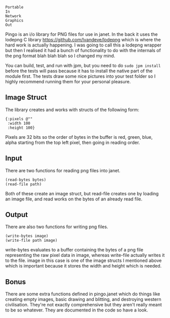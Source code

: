 ```
Portable
In
Network
Graphics
Out
```
Pingo is an i/o library for PNG files for use in janet. In the back it uses the
lodepng C library https://github.com/lvandeve/lodepng which is where the hard
work is actually happening. I was going to call this a lodepng wrapper but then
I realised it had a bunch of functionality to do with the internals of the png
format blah blah blah so I changed my mind.

You can build, test, and run with jpm, but you need to do `sudo jpm install`
before the tests will pass because it has to install the native part of the
module first. The tests draw some nice pictures into your test folder so
I highly recommend running them for your personal pleasure.

## Image Struct
The library creates and works with structs of the following form:
```
{:pixels @""
 :width 100
 :height 100}
```
Pixels are 32 bits so the order of bytes in the buffer is red, green, blue,
alpha starting from the top left pixel, then going in reading order.

## Input
There are two functions for reading png files into janet.
```
(read-bytes bytes)
(read-file path)
```
Both of these create an image struct, but read-file creates one by loading an
image file, and read works on the bytes of an already read file.

## Output
There are also two functions for writing png files.
```
(write-bytes image)
(write-file path image)
```
write-bytes evaluates to a buffer containing the bytes of a png file representing the
raw pixel data in image, whereas write-file actually writes it to the file.
image in this case is one of the image structs I mentioned above which is
important because it stores the width and height which is needed.

## Bonus
There are some extra functions defined in pingo.janet which do things like
creating empty images, basic drawing and blitting, and destroying western
civilisation. They're not exactly comprehensive but they aren't really meant to
be so whatever. They are documented in the code so have a look.
